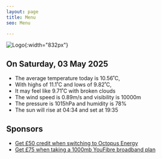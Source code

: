 ```yaml
---
layout: page
title: Menu
seo: Menu

---
```


![Logo](/images/logo.jpg){:width="832px"}

<!-- weather_marker starts -->
## On Saturday, 03 May 2025

- The average temperature today is 10.56˚C,
- With highs of 11.1˚C and lows of 9.82˚C,
- It may feel like 9.71˚C with broken clouds
- The wind speed is 0.89m/s and visibility is 10000m
- The pressure is 1015hPa and humidity is 78%
- The sun will rise at 04:34 and set at 19:35

<!-- weather_marker ends -->

## Sponsors

- [Get £50 credit when switching to Octopus Energy](https://bit.ly/3oD1nnS)
- [Get £75 when taking a 1000mb YouFibre broadband plan](https://aklam.io/91zWhU?)
